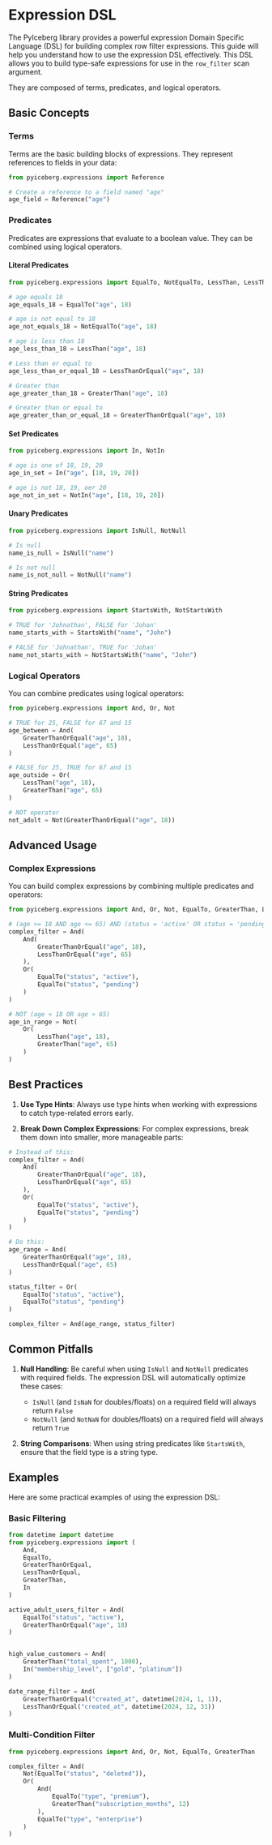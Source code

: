 <!--
 - Licensed to the Apache Software Foundation (ASF) under one or more
 - contributor license agreements.  See the NOTICE file distributed with
 - this work for additional information regarding copyright ownership.
 - The ASF licenses this file to You under the Apache License, Version 2.0
 - (the "License"); you may not use this file except in compliance with
 - the License.  You may obtain a copy of the License at
 -
 -   http://www.apache.org/licenses/LICENSE-2.0
 -
 - Unless required by applicable law or agreed to in writing, software
 - distributed under the License is distributed on an "AS IS" BASIS,
 - WITHOUT WARRANTIES OR CONDITIONS OF ANY KIND, either express or implied.
 - See the License for the specific language governing permissions and
 - limitations under the License.
 -->

# Expression DSL

The PyIceberg library provides a powerful expression Domain Specific Language (DSL) for building complex row filter expressions. This guide will help you understand how to use the expression DSL effectively. This DSL allows you to build type-safe expressions for use in the `row_filter` scan argument.

They are composed of terms, predicates, and logical operators.

## Basic Concepts

### Terms

Terms are the basic building blocks of expressions. They represent references to fields in your data:

```python
from pyiceberg.expressions import Reference

# Create a reference to a field named "age"
age_field = Reference("age")
```

### Predicates

Predicates are expressions that evaluate to a boolean value. They can be combined using logical operators.

#### Literal Predicates

```python
from pyiceberg.expressions import EqualTo, NotEqualTo, LessThan, LessThanOrEqual, GreaterThan, GreaterThanOrEqual

# age equals 18
age_equals_18 = EqualTo("age", 18)

# age is not equal to 18
age_not_equals_18 = NotEqualTo("age", 18)

# age is less than 18
age_less_than_18 = LessThan("age", 18)

# Less than or equal to
age_less_than_or_equal_18 = LessThanOrEqual("age", 18)

# Greater than
age_greater_than_18 = GreaterThan("age", 18)

# Greater than or equal to
age_greater_than_or_equal_18 = GreaterThanOrEqual("age", 18)


```

#### Set Predicates

```python
from pyiceberg.expressions import In, NotIn

# age is one of 18, 19, 20
age_in_set = In("age", [18, 19, 20])

# age is not 18, 19, oer 20
age_not_in_set = NotIn("age", [18, 19, 20])
```

#### Unary Predicates

```python
from pyiceberg.expressions import IsNull, NotNull

# Is null
name_is_null = IsNull("name")

# Is not null
name_is_not_null = NotNull("name")
```

#### String Predicates

```python
from pyiceberg.expressions import StartsWith, NotStartsWith

# TRUE for 'Johnathan', FALSE for 'Johan'
name_starts_with = StartsWith("name", "John")

# FALSE for 'Johnathan', TRUE for 'Johan'
name_not_starts_with = NotStartsWith("name", "John")
```

### Logical Operators

You can combine predicates using logical operators:

```python
from pyiceberg.expressions import And, Or, Not

# TRUE for 25, FALSE for 67 and 15
age_between = And(
    GreaterThanOrEqual("age", 18),
    LessThanOrEqual("age", 65)
)

# FALSE for 25, TRUE for 67 and 15
age_outside = Or(
    LessThan("age", 18),
    GreaterThan("age", 65)
)

# NOT operator
not_adult = Not(GreaterThanOrEqual("age", 18))
```

## Advanced Usage

### Complex Expressions

You can build complex expressions by combining multiple predicates and operators:

```python
from pyiceberg.expressions import And, Or, Not, EqualTo, GreaterThan, LessThan, In

# (age >= 18 AND age <= 65) AND (status = 'active' OR status = 'pending')
complex_filter = And(
    And(
        GreaterThanOrEqual("age", 18),
        LessThanOrEqual("age", 65)
    ),
    Or(
        EqualTo("status", "active"),
        EqualTo("status", "pending")
    )
)

# NOT (age < 18 OR age > 65)
age_in_range = Not(
    Or(
        LessThan("age", 18),
        GreaterThan("age", 65)
    )
)
```

## Best Practices

1. **Use Type Hints**: Always use type hints when working with expressions to catch type-related errors early.

2. **Break Down Complex Expressions**: For complex expressions, break them down into smaller, more manageable parts:

```python
# Instead of this:
complex_filter = And(
    And(
        GreaterThanOrEqual("age", 18),
        LessThanOrEqual("age", 65)
    ),
    Or(
        EqualTo("status", "active"),
        EqualTo("status", "pending")
    )
)

# Do this:
age_range = And(
    GreaterThanOrEqual("age", 18),
    LessThanOrEqual("age", 65)
)

status_filter = Or(
    EqualTo("status", "active"),
    EqualTo("status", "pending")
)

complex_filter = And(age_range, status_filter)
```

## Common Pitfalls

1. **Null Handling**: Be careful when using `IsNull` and `NotNull` predicates with required fields. The expression DSL will automatically optimize these cases:
   - `IsNull` (and `IsNaN` for doubles/floats) on a required field will always return `False`
   - `NotNull` (and `NotNaN` for doubles/floats) on a required field will always return `True`

2. **String Comparisons**: When using string predicates like `StartsWith`, ensure that the field type is a string type.

## Examples

Here are some practical examples of using the expression DSL:

### Basic Filtering

```python
from datetime import datetime
from pyiceberg.expressions import (
    And,
    EqualTo,
    GreaterThanOrEqual,
    LessThanOrEqual,
    GreaterThan,
    In
)

active_adult_users_filter = And(
    EqualTo("status", "active"),
    GreaterThanOrEqual("age", 18)
)


high_value_customers = And(
    GreaterThan("total_spent", 1000),
    In("membership_level", ["gold", "platinum"])
)

date_range_filter = And(
    GreaterThanOrEqual("created_at", datetime(2024, 1, 1)),
    LessThanOrEqual("created_at", datetime(2024, 12, 31))
)
```

### Multi-Condition Filter

```python
from pyiceberg.expressions import And, Or, Not, EqualTo, GreaterThan

complex_filter = And(
    Not(EqualTo("status", "deleted")),
    Or(
        And(
            EqualTo("type", "premium"),
            GreaterThan("subscription_months", 12)
        ),
        EqualTo("type", "enterprise")
    )
)
```
